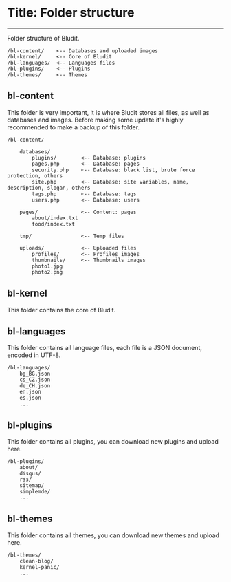 # Title: Folder structure
<!-- Position: 2 -->
---
Folder structure of Bludit.
```
/bl-content/	<-- Databases and uploaded images
/bl-kernel/		<-- Core of Bludit
/bl-languages/	<-- Languages files
/bl-plugins/	<-- Plugins
/bl-themes/		<-- Themes
```

## bl-content
This folder is very important, it is where Bludit stores all files, as well as databases and images. Before making some update it's highly recommended to make a backup of this folder.

```
/bl-content/

	databases/
		plugins/		<-- Database: plugins
		pages.php		<-- Database: pages
		security.php	<-- Database: black list, brute force protection, others
		site.php		<-- Database: site variables, name, description, slogan, others
		tags.php		<-- Database: tags
		users.php		<-- Database: users

	pages/				<-- Content: pages
		about/index.txt
		food/index.txt

	tmp/				<-- Temp files

	uploads/			<-- Uploaded files
		profiles/		<-- Profiles images
		thumbnails/		<-- Thumbnails images
		photo1.jpg
		photo2.png
```

## bl-kernel
This folder contains the core of Bludit.

## bl-languages
This folder contains all language files, each file is a JSON document, encoded in UTF-8.

```
/bl-languages/
	bg_BG.json
	cs_CZ.json
	de_CH.json
	en.json
	es.json
	...
```

## bl-plugins
This folder contains all plugins, you can download new plugins and upload here.

```
/bl-plugins/
	about/
	disqus/
	rss/
	sitemap/
	simplemde/
	...
```

## bl-themes
This folder contains all themes, you can download new themes and upload here.

```
/bl-themes/
	clean-blog/
	kernel-panic/
	...
```
